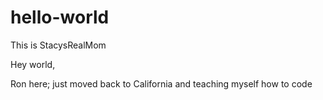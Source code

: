 # hello-world
This is StacysRealMom

Hey world,

Ron here; just moved back to California and teaching myself how to code
